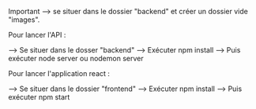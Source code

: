 Important --> se situer dans le dossier "backend" et créer un dossier vide "images".

Pour lancer l'API : 

--> Se situer dans le dosser "backend"
--> Exécuter npm install
--> Puis exécuter node server ou nodemon server

Pour lancer l'application react : 

--> Se situer dans le dossier "frontend"
--> Exécuter npm install
--> Puis exécuter npm start

